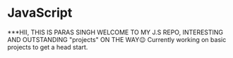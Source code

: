 # JavaScript


***HII, THIS IS PARAS SINGH WELCOME TO MY J.S REPO, INTERESTING AND OUTSTANDING "projects" ON THE WAY😉
Currently working on basic projects to get a head start.
